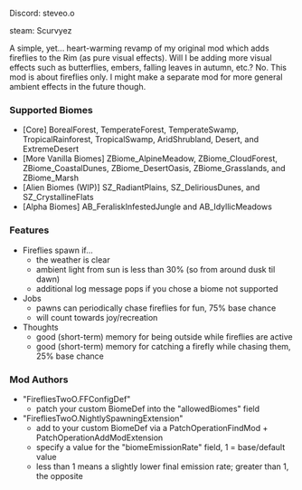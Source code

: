 Discord: steveo.o

steam: Scurvyez

A simple, yet... heart-warming revamp of my original mod which adds fireflies to the Rim (as pure visual effects).
Will I be adding more visual effects such as butterflies, embers, falling leaves in autumn, etc.? No.
This mod is about fireflies only. I might make a separate mod for more general ambient effects in the future though.

### Supported Biomes

+ [Core] BorealForest, TemperateForest, TemperateSwamp, TropicalRainforest, TropicalSwamp, AridShrubland, Desert, and ExtremeDesert
+ [More Vanilla Biomes] ZBiome_AlpineMeadow, ZBiome_CloudForest, ZBiome_CoastalDunes, ZBiome_DesertOasis, ZBiome_Grasslands, and ZBiome_Marsh
+ [Alien Biomes (WIP)] SZ_RadiantPlains, SZ_DeliriousDunes, and SZ_CrystallineFlats
+ [Alpha Biomes] AB_FeraliskInfestedJungle and AB_IdyllicMeadows

### Features
+ Fireflies spawn if...
    - the weather is clear
    - ambient light from sun is less than 30% (so from around dusk til dawn)
    - additional log message pops if you chose a biome not supported
+ Jobs
    - pawns can periodically chase fireflies for fun, 75% base chance
    - will count towards joy/recreation
+ Thoughts
    - good (short-term) memory for being outside while fireflies are active
    - good (short-term) memory for catching a firefly while chasing them, 25% base chance


### Mod Authors
+ "FirefliesTwoO.FFConfigDef"
    - patch your custom BiomeDef into the "allowedBiomes" field
+ "FirefliesTwoO.NightlySpawningExtension"
    - add to your custom BiomeDef via a PatchOperationFindMod + PatchOperationAddModExtension
    - specify a value for the "biomeEmissionRate" field, 1 = base/default value
    - less than 1 means a slightly lower final emission rate; greater than 1, the opposite
